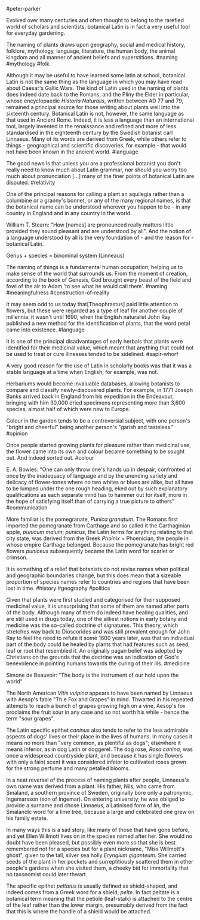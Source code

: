 #peter-parker

Evolved over many centuries and often thought to belong to the rarefied world of scholars and scientists, botanical Latin is in fact a very useful tool for everyday gardening.

The naming of plants draws upon geography, social and medical history, folklore, mythology, language, literature, the human body, the animal kingdom and all manner of ancient beliefs and superstitions.
#naming #mythology #folk 

Although it may be useful to have learned some latin at school, botanical Latin is not the same thing as the language in which you may have read about Caesar's Gallic Wars. The kind of Latin used in the naming of plants does indeed date back to the Romans, and the Pliny the Elder in particular, whose encyclopaedic _Historia Naturalis_, written between AD 77 and 79, remained a principal source for those writing about plants well into the sixteenth century. Botanical Latin is not, however, the same language as that used in Ancient Rome. Indeed, it is less a language than an international tool, largely invented in the renaissance and refined and more of less standardised in the eighteenth century by the Swedish botanist carl Linnaeus. Many of its words are derived from Greek, while others refer to things - geographical and scientific discoveries, for example - that would not have been known in the ancient world.
#language 

The good news is that unless you are a professional botanist you don't really need to know much about Latin grammar, nor should you worry too much about pronunciation [...] many of the finer points of botanical Latin are disputed.
#relativity 

One of the principal reasons for calling a plant an aquilegia rather than a columbine or a granny's bonnet, or any of the many regional names, is that the botanical name can be understood wherever you happen to be - in any country in England and in any country in the world.

William T. Stearn: "How [names] are pronounced really matters little provided they sound pleasant and are understood by all". And the notion of a language understood by all is the very foundation of - and the reason for - botanical Latin.

Genus + species = binominal system (Linneaus)

The naming of things is a fundamental human occupation, helping us to make sense of the world that surrounds us. From the moment of creation, according to the book of Genesis, God brought every beast of the field and fowl of the air to Adam 'to see what he would call them'. #naming #meaningfulness #construction-of-reality 

It may seem odd to us today that[Theophrastus] paid little attention to flowers, but these were regarded as a type of leaf for another couple of millennia: it wasn't until 1690, when the English naturalist John Ray published a new method for the identification of plants, that the word petal came into existence.
#language 

It is one of the principal disadvantages of early herbals that plants were identified for their medicinal value, which meant that anything that could not be used to treat or cure illnesses tended to be sidelined.
#sapir-whorf 

A very good reason for the use of Latin in scholarly books was that it was a stable language at a time when English, for example, was not.

Herbariums would become invaluable databases, allowing botanists to compare and classify newly-discovered plants. For example, in 1771 Joseph Banks arrived back in England from his expedition in the Endeavour, bringing with him 30,000 dried specimens representing more than 3,600 species, almost half of which were new to Europe.

Colour in the garden tends to be a controversial subject, with one person's "bright and cheerful" being another person's "garish and tasteless."
#opinion 

Once people started growing plants for pleasure rather than medicinal use, the flower came into its own and colour became something to be sought out. And indeed sorted out.
#colour 

E. A. Bowles: "One can only throw one's hands up in despair, confronted at once by the inadequacy of language and by the unending variety and delicacy of flower-tones where no two whites or blues are alike, but all have to be lumped under the one rough heading, eked out by such explanatory qualifications as each separate mind has to hammer out for itself, more in the hope of satisfying itself than of carrying a true picture to others"
#communication 

More familiar is the pomegranate, _Punica granatum_. The Romans first imported the pomegranate from Carthage and so called it the Carthaginian apple, _punicum malum_; _punicus_, the Latin terms for anything relating to that city state, was derived from the Greek _Phoinix_ = Phoenician, the people in whose empire Carthage belonged. Because the pomegranate has bright red flowers _puniceus_ subsequently became the Latin word for scarlet or crimson.

It is something of a relief that botanists do not revise names when political and geographic boundaries change, but this does mean that a sizeable proportion of species names refer to countries and regions that have been lost in time.
#history #geography #politics 

Given that plants were first studied and categorised for their supposed medicinal value, it is unsurprising that some of them are named after parts of the body. Although many of them do indeed have healing qualities, and are still used in drugs today, one of the silliest notions in early botany and medicine was the so-called doctrine of signatures. This theory, which stretches way back to Dioscorides and was still prevalent enough for John Ray to feel the need to refute it some 1600 years later, was that an individual part of the body could be healed by plants that had features such as seed, leaf or root that resembled it. An originally pagan belief was adopted by Christians on the grounds that the doctrine was an indication of God's benevolence in pointing humans towards the curing of their ills.
#medicine 

Simone de Beauvoir: "The body is the instrument of our hold upon the world"

The North American _Vitis vulpina_ appears to have been named by Linnaeus with Aesop's fable "Th e Fox and Grapes" in mind. Thwarted in his repeated attempts to reach a bunch of grapes growing high on a vine, Aesop's fox proclaims the fruit sour in any case and so not worth his while - hence the term "sour grapes".

The Latin specific epithet _caninus_ also tends to refer to the less admirable aspects of dogs' lives or their place in the lives of humans. In many cases it means no more than "very common, as plentiful as dogs"; elsewhere it means inferior, as in dog Latin or doggerel. The dog rose, _Rosa canina_, was once a widespread countryside plant, and because it has single flowers with only a faint scent it was considered infeior to cultivated roses grown for the strong perfume and many petalled blooms.

In a neat reversal of the process of naming plants after people, Linnaeus's own name was derived from a plant. His father, Nils, who came from Smaland, a southern province of Sweden, originally bore only a patronymic, Ingemarsson (son of Ingemar). On entering university, he was obliged to provide a surname and chose Linnaeus, a Latinised form of _lin_, the Smalandic word for a lime tree, because a large and celebrated one grew on his family estate.

In many ways this is a sad story, like many of those that have gone before, and yet Ellen Willmott lives on in the species named after her. She would no doubt have been pleased, but possibly even more so that she is best remembered not for a species but for a plant nickname, "Miss Willmott's ghost", given to the tall, silver sea holly _Eryngium giganteum_. She carried seeds of the plant in her pockets and surreptitiously scattered them in other people's gardens when she visited them, a cheeky bid for immortality that no taxonomist could later thwart.

The specific epithet _peltatus_ is usually defined as shield-shaped, and indeed comes from a Greek word for a shield, _pelte_. In fact peltate is a botanical term meaning that the petiole (leaf-stalk) is attached to the centre of the leaf rather than the lower margin, presumably derived from the fact that this is where the handle of a shield would be attached.